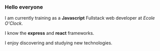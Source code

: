 ### Hello everyone

I am currently training as a **Javascript** Fullstack web developer at *Ecole O'Clock*.

I know the **express** and **react** frameworks.

I enjoy discovering and studying new technologies.

<!--
**Sylvain-Lepoutre/Sylvain-Lepoutre** is a ✨ _special_ ✨ repository because its `README.md` (this file) appears on your GitHub profile.

Here are some ideas to get you started:

- 🔭 I’m currently working on ...
- 🌱 I’m currently learning ...
- 👯 I’m looking to collaborate on ...
- 🤔 I’m looking for help with ...
- 💬 Ask me about ...
- 📫 How to reach me: ...
- 😄 Pronouns: ...
- ⚡ Fun fact: ...
-->
